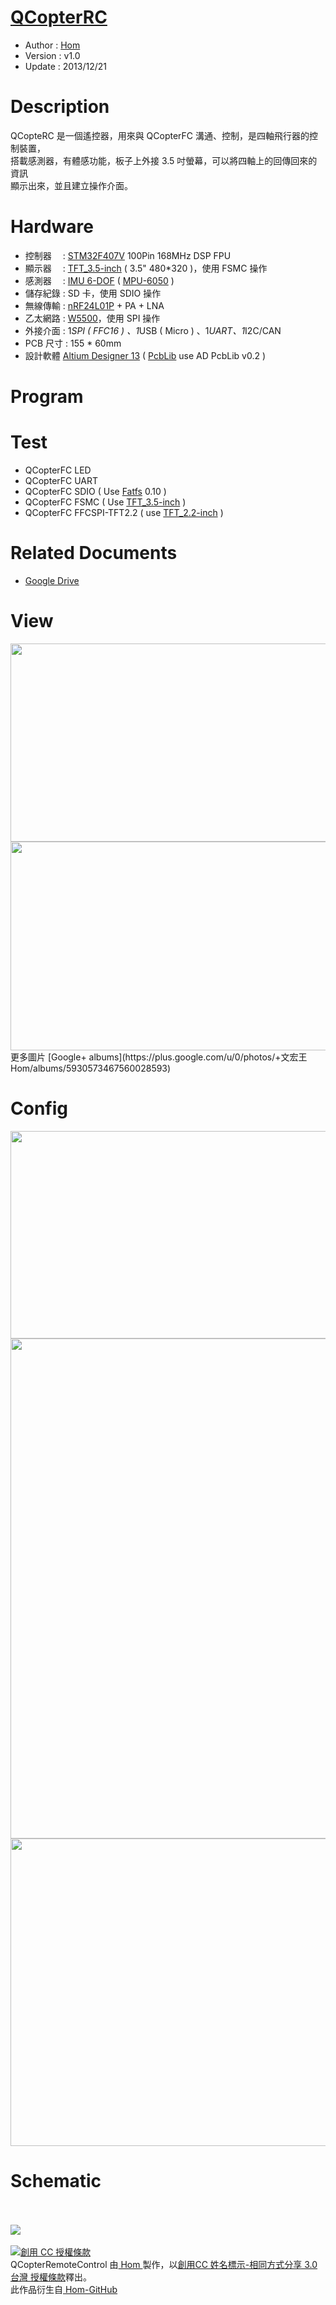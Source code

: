 [QCopterRC](https://github.com/Hom19910422/QCopterRemoteControl)
========
* Author  : [Hom](https://github.com/Hom19910422)
* Version : v1.0
* Update  : 2013/12/21

Description
========
QCopteRC 是一個遙控器，用來與 QCopterFC 溝通、控制，是四軸飛行器的控制裝置，  
搭載感測器，有體感功能，板子上外接 3.5 吋螢幕，可以將四軸上的回傳回來的資訊  
顯示出來，並且建立操作介面。

Hardware
========
* 控制器　 : [STM32F407V](http://www.st.com/web/catalog/mmc/FM141/SC1169/SS1577/LN11/PF252140) 100Pin 168MHz DSP FPU
* 顯示器　 : [TFT_3.5-inch](https://github.com/Hom19910422/TFT_3.5-inch) ( 3.5" 480*320 )，使用 FSMC 操作
* 感測器　 : [IMU 6-DOF](https://github.com/Hom19910422/IMU_10-DOF) ( [MPU-6050](http://www.invensense.com/mems/gyro/mpu6050.html) )
* 儲存紀錄 : SD 卡，使用 SDIO 操作
* 無線傳輸 : [nRF24L01P](http://www.nordicsemi.com/eng/Products/2.4GHz-RF/nRF24L01P) + PA + LNA
* 乙太網路 : [W5500](http://www.wiznet.co.kr/Sub_Modules/en/product/Product_Detail.asp?cate1=&cate2=&cate3=&pid=1193)，使用 SPI 操作
* 外接介面 : 1*SPI ( FFC16 ) 、1*USB ( Micro ) 、1*UART、1*I2C/CAN
* PCB 尺寸 : 155 * 60mm
* 設計軟體 [Altium Designer 13](http://www.altium.com/en/products/altium-designer) ( [PcbLib](https://github.com/CYACAcademic/AltiumDesigner_PcbLibrary) use AD PcbLib v0.2 )

Program
========


Test
========
* QCopterFC LED
* QCopterFC UART
* QCopterFC SDIO ( Use [Fatfs](http://elm-chan.org/fsw/ff/00index_e.html) 0.10 )
* QCopterFC FSMC ( Use [TFT_3.5-inch](https://github.com/Hom19910422/TFT_3.5-inch) )
* QCopterFC FFCSPI-TFT2.2 ( use [TFT_2.2-inch](https://github.com/Hom19910422/TFT_2.2-inch) )

Related Documents
========
* [Google Drive](https://drive.google.com/folderview?id=0BzL2wwAot6oPWm5BdGdBbk5lRzg&usp=sharing)

View
========
<img src="https://lh5.googleusercontent.com/-54YnRyrZJSg/Uq8ca2uChwI/AAAAAAAAFWk/lqvL_L71pnQ/s800/RC_Top3D1_v1.0.png" height="317" width="800" />
<img src="https://lh5.googleusercontent.com/-p9rxwdCPN0E/Uq8cYh2LKjI/AAAAAAAAFV4/D2___PPIYdw/s800/RC_Bottom3D1_v1.0.png" height="334" width="800" />
<br />
更多圖片 [Google+ albums](https://plus.google.com/u/0/photos/+文宏王Hom/albums/5930573467560028593)

Config
========
<img src="https://lh4.googleusercontent.com/-cw0Fm1Ns6YE/Uq8swvYOgXI/AAAAAAAAFY4/0MDGJfJ2_2Y/s800/QCopterRC_Config_PIN.png" height="332" width="800" />
<img src="https://lh4.googleusercontent.com/-ZR7rreKls4g/Uq8swjjCkuI/AAAAAAAAFZE/02-HMPcusxQ/s1600/QCopterRC_Config_AF.png" width="800" />
<img src="https://lh6.googleusercontent.com/-K6xmewD5tEU/Uq8swhN4jiI/AAAAAAAAFY0/_UgIbHUlUf4/s800/QCopterRC_Config_DMA.png" height="492" width="800" />

Schematic
========

<br />
<br />
<a href="http://www.oshwa.org/">
<img src="https://lh5.googleusercontent.com/-nIBTA3RL8Hk/Ug8wr_ly3-I/AAAAAAAADFY/hAfv5LAzHag/s144/oshw-logo-800-px.png">
<br />
<br />
<a rel="license" href="http://creativecommons.org/licenses/by-sa/3.0/tw/deed.zh_TW"><img alt="創用 CC 授權條款" style="border-width:0" src="http://i.creativecommons.org/l/by-sa/3.0/tw/88x31.png" /></a><br /><span xmlns:dct="http://purl.org/dc/terms/" property="dct:title"> QCopterRemoteControl </span>由<a xmlns:cc="http://creativecommons.org/ns#" href="https://plus.google.com/u/0/112822505513154783828/posts" property="cc:attributionName" rel="cc:attributionURL"> Hom </a>製作，以<a rel="license" href="http://creativecommons.org/licenses/by-sa/3.0/tw/deed.zh_TW">創用CC 姓名標示-相同方式分享 3.0 台灣 授權條款</a>釋出。<br />此作品衍生自<a xmlns:dct="http://purl.org/dc/terms/" href="https://github.com/Hom19910422" rel="dct:source"> Hom-GitHub </a>
